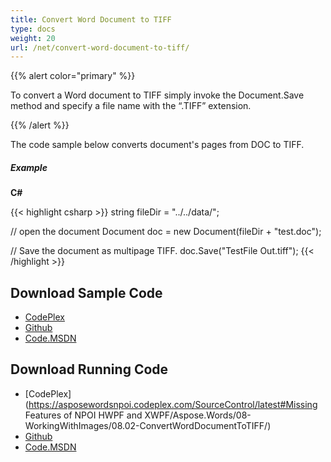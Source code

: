 ```yaml
---
title: Convert Word Document to TIFF
type: docs
weight: 20
url: /net/convert-word-document-to-tiff/
---
```


{{% alert color="primary" %}} 

To convert a Word document to TIFF simply invoke the Document.Save method and specify a file name with the “.TIFF” extension.

{{% /alert %}} 

The code sample below converts document's pages from DOC to TIFF.
##### **Example**
**C#**

{{< highlight csharp >}}
string fileDir = "../../data/";

// open the document
Document doc = new Document(fileDir + "test.doc");

// Save the document as multipage TIFF.
doc.Save("TestFile Out.tiff");
{{< /highlight >}}
## **Download Sample Code**
- [CodePlex](https://asposewordsnpoi.codeplex.com/downloads/get/1556913)
- [Github](https://github.com/asposewords/Aspose.Words-for-.NET/releases/tag/Aspose.WordsFeaturesmissinginNPOIv1.2)
- [Code.MSDN](https://code.msdn.microsoft.com/More-Code-Examples-of-d19b2e19/view/SourceCode#content)
## **Download Running Code**
- [CodePlex](https://asposewordsnpoi.codeplex.com/SourceControl/latest#Missing Features of NPOI HWPF and XWPF/Aspose.Words/08-WorkingWithImages/08.02-ConvertWordDocumentToTIFF/)
- [Github](https://github.com/asposewords/Aspose.Words-for-.NET/releases/download/Aspose.WordsFeaturesmissinginNPOIv1.2/08.02-ConvertWordDocumentToTIFF.zip)
- [Code.MSDN](https://code.msdn.microsoft.com/More-Code-Examples-of-d19b2e19/view/SourceCode#content)
